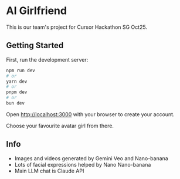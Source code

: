 # AI Girlfriend

This is our team's project for Cursor Hackathon SG Oct25.

## Getting Started

First, run the development server:

```bash
npm run dev
# or
yarn dev
# or
pnpm dev
# or
bun dev
```

Open [http://localhost:3000](http://localhost:3000) with your browser to create your account.

Choose your favourite avatar girl from there.

## Info

- Images and videos generated by Gemini Veo and Nano-banana
- Lots of facial expressions helped by Nano Nano-banana
- Main LLM chat is Claude API
